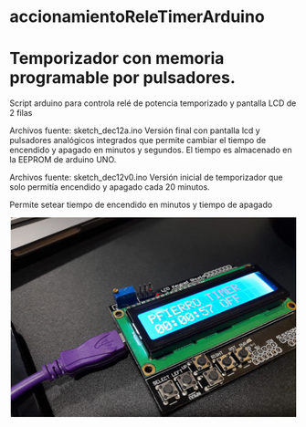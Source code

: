 # accionamientoReleTimerArduino
# Temporizador con memoria programable por pulsadores.
Script arduino para controla relé de potencia temporizado y pantalla LCD de 2 filas

Archivos fuente: sketch_dec12a.ino
Versión final con pantalla lcd y pulsadores analógicos integrados que permite cambiar el tiempo de encendido y apagado en minutos y segundos.
El tiempo es almacenado en la EEPROM de arduino UNO.

Archivos fuente: sketch_dec12v0.ino
Versión inicial de temporizador que solo permitía encendido y apagado cada 20 minutos.

Permite setear tiempo de encendido en minutos y tiempo de apagado
<p align="center">
<img  src="https://github.com/pablofierrovallejos/accionamientoReleTimerArduino/blob/timercontecladointegrado/timer1.jpeg"  width= "500"  height="350"/>
</p>
